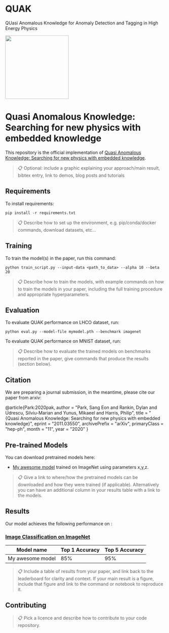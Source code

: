 # QUAK
QUasi Anomalous Knowledge for Anomaly Detection and Tagging in High Energy Physics

<img src="https://upload.wikimedia.org/wikipedia/en/thumb/0/08/Logo_for_Conference_on_Neural_Information_Processing_Systems.svg/1200px-Logo_for_Conference_on_Neural_Information_Processing_Systems.svg.png" width=200>

# Quasi Anomalous Knowledge: Searching for new physics with embedded knowledge

This repository is the official implementation of [Quasi Anomalous Knowledge: Searching for new physics with embedded knowledge](https://arxiv.org/abs/2011.03550). 

>📋  Optional: include a graphic explaining your approach/main result, bibtex entry, link to demos, blog posts and tutorials

## Requirements

To install requirements:

```setup
pip install -r requirements.txt
```

>📋  Describe how to set up the environment, e.g. pip/conda/docker commands, download datasets, etc...

## Training

To train the model(s) in the paper, run this command:

```train
python train_script.py --input-data <path_to_data> --alpha 10 --beta 20
```

>📋  Describe how to train the models, with example commands on how to train the models in your paper, including the full training procedure and appropriate hyperparameters.

## Evaluation

To evaluate QUAK performance on LHCO dataset, run:

```eval
python eval.py --model-file mymodel.pth --benchmark imagenet
```

To evaluate QUAK performance on MNIST dataset, run:

>📋  Describe how to evaluate the trained models on benchmarks reported in the paper, give commands that produce the results (section below).

## Citation

We are preparing a journal submission, in the meantime, please cite our paper from arxiv:

@article{Park:2020pak,
    author = "Park, Sang Eon and Rankin, Dylan and Udrescu, Silviu-Marian and Yunus, Mikaeel and Harris, Philip",
    title = "{Quasi Anomalous Knowledge: Searching for new physics with embedded knowledge}",
    eprint = "2011.03550",
    archivePrefix = "arXiv",
    primaryClass = "hep-ph",
    month = "11",
    year = "2020"
}


## Pre-trained Models

You can download pretrained models here:

- [My awesome model](https://drive.google.com/mymodel.pth) trained on ImageNet using parameters x,y,z. 

>📋  Give a link to where/how the pretrained models can be downloaded and how they were trained (if applicable).  Alternatively you can have an additional column in your results table with a link to the models.

## Results

Our model achieves the following performance on :

### [Image Classification on ImageNet](https://paperswithcode.com/sota/image-classification-on-imagenet)

| Model name         | Top 1 Accuracy  | Top 5 Accuracy |
| ------------------ |---------------- | -------------- |
| My awesome model   |     85%         |      95%       |

>📋  Include a table of results from your paper, and link back to the leaderboard for clarity and context. If your main result is a figure, include that figure and link to the command or notebook to reproduce it. 


## Contributing

>📋  Pick a licence and describe how to contribute to your code repository. 
